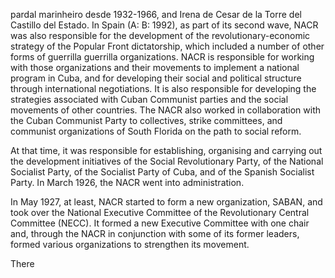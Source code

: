 pardal marinheiro desde 1932-1966, and Irena de Cesar de la Torre del Castillo del Estado. In Spain (A: B: 1992), as part of its second wave, NACR was also responsible for the development of the revolutionary-economic strategy of the Popular Front dictatorship, which included a number of other forms of guerrilla guerrilla organizations. NACR is responsible for working with those organizations and their movements to implement a national program in Cuba, and for developing their social and political structure through international negotiations. It is also responsible for developing the strategies associated with Cuban Communist parties and the social movements of other countries. The NACR also worked in collaboration with the Cuban Communist Party to collectives, strike committees, and communist organizations of South Florida on the path to social reform.

At that time, it was responsible for establishing, organising and carrying out the development initiatives of the Social Revolutionary Party, of the National Socialist Party, of the Socialist Party of Cuba, and of the Spanish Socialist Party. In March 1926, the NACR went into administration.

In May 1927, at least, NACR started to form a new organization, SABAN, and took over the National Executive Committee of the Revolutionary Central Committee (NECC). It formed a new Executive Committee with one chair and, through the NACR in conjunction with some of its former leaders, formed various organizations to strengthen its movement.

There